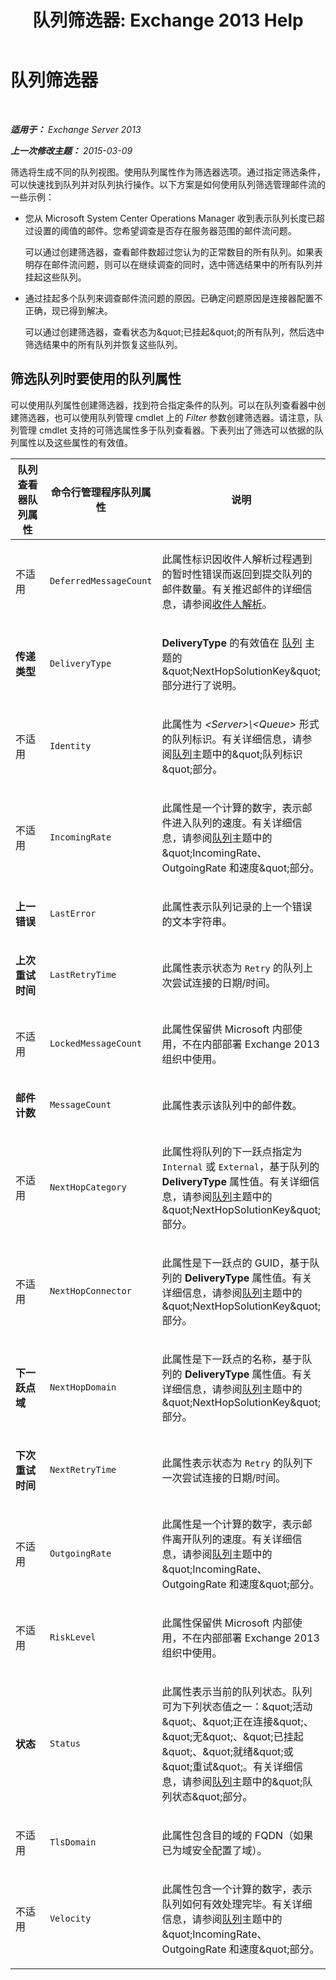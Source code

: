 ﻿---
title: '队列筛选器: Exchange 2013 Help'
TOCTitle: 队列筛选器
ms:assetid: fbfbdcab-e0d2-4ed9-8f7f-e5fa2c87360d
ms:mtpsurl: https://technet.microsoft.com/zh-cn/library/Bb125237(v=EXCHG.150)
ms:contentKeyID: 50492039
ms.date: 05/21/2018
mtps_version: v=EXCHG.150
ms.translationtype: MT
---

# 队列筛选器

 

_**适用于：** Exchange Server 2013_

_**上一次修改主题：** 2015-03-09_

筛选将生成不同的队列视图。使用队列属性作为筛选器选项。通过指定筛选条件，可以快速找到队列并对队列执行操作。以下方案是如何使用队列筛选管理邮件流的一些示例：

  - 您从 Microsoft System Center Operations Manager 收到表示队列长度已超过设置的阈值的邮件。您希望调查是否存在服务器范围的邮件流问题。
    
    可以通过创建筛选器，查看邮件数超过您认为的正常数目的所有队列。如果表明存在邮件流问题，则可以在继续调查的同时，选中筛选结果中的所有队列并挂起这些队列。

  - 通过挂起多个队列来调查邮件流问题的原因。已确定问题原因是连接器配置不正确，现已得到解决。
    
    可以通过创建筛选器，查看状态为\&quot;已挂起\&quot;的所有队列，然后选中筛选结果中的所有队列并恢复这些队列。

## 筛选队列时要使用的队列属性

可以使用队列属性创建筛选器，找到符合指定条件的队列。可以在队列查看器中创建筛选器，也可以使用队列管理 cmdlet 上的 *Filter* 参数创建筛选器。请注意，队列管理 cmdlet 支持的可筛选属性多于队列查看器。下表列出了筛选可以依据的队列属性以及这些属性的有效值。


<table>
<colgroup>
<col style="width: 33%" />
<col style="width: 33%" />
<col style="width: 33%" />
</colgroup>
<thead>
<tr class="header">
<th>队列查看器队列属性</th>
<th>命令行管理程序队列属性</th>
<th>说明</th>
</tr>
</thead>
<tbody>
<tr class="odd">
<td><p>不适用</p></td>
<td><p><code>DeferredMessageCount</code></p></td>
<td><p>此属性标识因收件人解析过程遇到的暂时性错误而返回到提交队列的邮件数量。有关推迟邮件的详细信息，请参阅<a href="recipient-resolution-exchange-2013-help.md">收件人解析</a>。</p></td>
</tr>
<tr class="even">
<td><p><strong>传递类型</strong></p></td>
<td><p><code>DeliveryType</code></p></td>
<td><p><strong>DeliveryType</strong> 的有效值在 <a href="queues-exchange-2013-help.md">队列</a> 主题的&amp;quot;NextHopSolutionKey&amp;quot;部分进行了说明。</p></td>
</tr>
<tr class="odd">
<td><p>不适用</p></td>
<td><p><code>Identity</code></p></td>
<td><p>此属性为 <em>&lt;Server&gt;\&lt;Queue&gt;</em> 形式的队列标识。有关详细信息，请参阅<a href="queues-exchange-2013-help.md">队列</a>主题中的&amp;quot;队列标识&amp;quot;部分。</p></td>
</tr>
<tr class="even">
<td><p>不适用</p></td>
<td><p><code>IncomingRate</code></p></td>
<td><p>此属性是一个计算的数字，表示邮件进入队列的速度。有关详细信息，请参阅<a href="queues-exchange-2013-help.md">队列</a>主题中的&amp;quot;IncomingRate、OutgoingRate 和速度&amp;quot;部分。</p></td>
</tr>
<tr class="odd">
<td><p><strong>上一错误</strong></p></td>
<td><p><code>LastError</code></p></td>
<td><p>此属性表示队列记录的上一个错误的文本字符串。</p></td>
</tr>
<tr class="even">
<td><p><strong>上次重试时间</strong></p></td>
<td><p><code>LastRetryTime</code></p></td>
<td><p>此属性表示状态为 <code>Retry</code> 的队列上次尝试连接的日期/时间。</p></td>
</tr>
<tr class="odd">
<td><p>不适用</p></td>
<td><p><code>LockedMessageCount</code></p></td>
<td><p>此属性保留供 Microsoft 内部使用，不在内部部署 Exchange 2013 组织中使用。</p></td>
</tr>
<tr class="even">
<td><p><strong>邮件计数</strong></p></td>
<td><p><code>MessageCount</code></p></td>
<td><p>此属性表示该队列中的邮件数。</p></td>
</tr>
<tr class="odd">
<td><p>不适用</p></td>
<td><p><code>NextHopCategory</code></p></td>
<td><p>此属性将队列的下一跃点指定为 <code>Internal</code> 或 <code>External</code>，基于队列的 <strong>DeliveryType</strong> 属性值。有关详细信息，请参阅<a href="queues-exchange-2013-help.md">队列</a>主题中的&amp;quot;NextHopSolutionKey&amp;quot;部分。</p></td>
</tr>
<tr class="even">
<td><p>不适用</p></td>
<td><p><code>NextHopConnector</code></p></td>
<td><p>此属性是下一跃点的 GUID，基于队列的 <strong>DeliveryType</strong> 属性值。有关详细信息，请参阅<a href="queues-exchange-2013-help.md">队列</a>主题中的&amp;quot;NextHopSolutionKey&amp;quot;部分。</p></td>
</tr>
<tr class="odd">
<td><p><strong>下一跃点域</strong></p></td>
<td><p><code>NextHopDomain</code></p></td>
<td><p>此属性是下一跃点的名称，基于队列的 <strong>DeliveryType</strong> 属性值。有关详细信息，请参阅<a href="queues-exchange-2013-help.md">队列</a>主题中的&amp;quot;NextHopSolutionKey&amp;quot;部分。</p></td>
</tr>
<tr class="even">
<td><p><strong>下次重试时间</strong></p></td>
<td><p><code>NextRetryTime</code></p></td>
<td><p>此属性表示状态为 <code>Retry</code> 的队列下一次尝试连接的日期/时间。</p></td>
</tr>
<tr class="odd">
<td><p>不适用</p></td>
<td><p><code>OutgoingRate</code></p></td>
<td><p>此属性是一个计算的数字，表示邮件离开队列的速度。有关详细信息，请参阅<a href="queues-exchange-2013-help.md">队列</a>主题中的&amp;quot;IncomingRate、OutgoingRate 和速度&amp;quot;部分。</p></td>
</tr>
<tr class="even">
<td><p>不适用</p></td>
<td><p><code>RiskLevel</code></p></td>
<td><p>此属性保留供 Microsoft 内部使用，不在内部部署 Exchange 2013 组织中使用。</p></td>
</tr>
<tr class="odd">
<td><p><strong>状态</strong></p></td>
<td><p><code>Status</code></p></td>
<td><p>此属性表示当前的队列状态。队列可为下列状态值之一：&amp;quot;活动&amp;quot;、&amp;quot;正在连接&amp;quot;、&amp;quot;无&amp;quot;、&amp;quot;已挂起&amp;quot;、&amp;quot;就绪&amp;quot;或&amp;quot;重试&amp;quot;。有关详细信息，请参阅<a href="queues-exchange-2013-help.md">队列</a>主题中的&amp;quot;队列状态&amp;quot;部分。</p></td>
</tr>
<tr class="even">
<td><p>不适用</p></td>
<td><p><code>TlsDomain</code></p></td>
<td><p>此属性包含目的域的 FQDN（如果已为域安全配置了域）。</p></td>
</tr>
<tr class="odd">
<td><p>不适用</p></td>
<td><p><code>Velocity</code></p></td>
<td><p>此属性包含一个计算的数字，表示队列如何有效处理完毕。有关详细信息，请参阅<a href="queues-exchange-2013-help.md">队列</a>主题中的&amp;quot;IncomingRate、OutgoingRate 和速度&amp;quot;部分。</p></td>
</tr>
</tbody>
</table>

